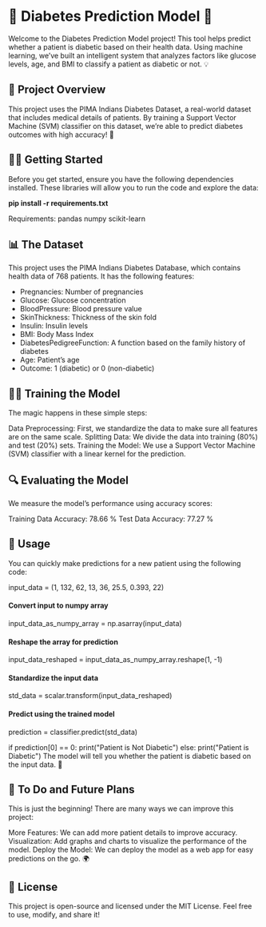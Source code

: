 <h1>🌟 Diabetes Prediction Model 🚀</h1>

Welcome to the Diabetes Prediction Model project! This tool helps predict whether a patient is diabetic based on their health data. Using machine learning, we’ve built an intelligent system that analyzes factors like glucose levels, age, and BMI to classify a patient as diabetic or not. 💡

🎯 Project Overview
--

This project uses the PIMA Indians Diabetes Dataset, a real-world dataset that includes medical details of patients. By training a Support Vector Machine (SVM) classifier on this dataset, we’re able to predict diabetes outcomes with high accuracy! 🏥

🧑‍💻 Getting Started
--

Before you get started, ensure you have the following dependencies installed. These libraries will allow you to run the code and explore the data:

**pip install -r requirements.txt**

Requirements:
pandas
numpy
scikit-learn

📊 The Dataset
--

This project uses the PIMA Indians Diabetes Database, which contains health data of 768 patients. It has the following features:

- Pregnancies: Number of pregnancies
- Glucose: Glucose concentration
- BloodPressure: Blood pressure value
- SkinThickness: Thickness of the skin fold
- Insulin: Insulin levels
- BMI: Body Mass Index
- DiabetesPedigreeFunction: A function based on the family history of diabetes
- Age: Patient’s age
- Outcome: 1 (diabetic) or 0 (non-diabetic)

🏋️‍♂️ Training the Model
--

The magic happens in these simple steps:

Data Preprocessing: First, we standardize the data to make sure all features are on the same scale.
Splitting Data: We divide the data into training (80%) and test (20%) sets.
Training the Model: We use a Support Vector Machine (SVM) classifier with a linear kernel for the prediction.

🔍 Evaluating the Model
--

We measure the model’s performance using accuracy scores:

Training Data Accuracy: 78.66 %
Test Data Accuracy: 77.27 %

🚀 Usage
--

You can quickly make predictions for a new patient using the following code:

input_data = (1, 132, 62, 13, 36, 25.5, 0.393, 22)

#### Convert input to numpy array
input_data_as_numpy_array = np.asarray(input_data)

#### Reshape the array for prediction
input_data_reshaped = input_data_as_numpy_array.reshape(1, -1)

#### Standardize the input data
std_data = scalar.transform(input_data_reshaped)

#### Predict using the trained model
prediction = classifier.predict(std_data)

if prediction[0] == 0:
    print("Patient is Not Diabetic")
else:
    print("Patient is Diabetic")
The model will tell you whether the patient is diabetic based on the input data. 🌟

🚧 To Do and Future Plans
--
This is just the beginning! There are many ways we can improve this project:

More Features: We can add more patient details to improve accuracy.
Visualization: Add graphs and charts to visualize the performance of the model.
Deploy the Model: We can deploy the model as a web app for easy predictions on the go. 🌍

📜 License
--
This project is open-source and licensed under the MIT License. Feel free to use, modify, and share it!
